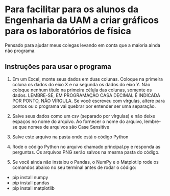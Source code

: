 # Para facilitar para os alunos da Engenharia da UAM a criar gráficos para os laboratórios de física
Pensado para ajudar meus colegas levando em conta que a maioria ainda não programa.
## Instruções para usar o programa
1. Em um Excel, monte seus dados em duas colunas. Coloque na primeira coluna os dados do eixo X e na segunda os dados do eixo Y. Não coloque nenhum título na primeira célula das colunas, somente os dados. LEMBRE-SE, EM PROGRAMAÇÃO CASA DECIMAL É INDICADA POR PONTO, NÃO VÍRGULA. Se você escreveu com vírgulas, altere para pontos ou o programa vai quebrar por entender ser uma separação.

2. Salve seus dados como um csv (separado por vírgulas) e não deixe espaços no nome do arquivo. Ao fornecer o nome do arquivo, lembre-se que nomes de arquivos são Case Sensitive

3. Salve este arquivo na pasta onde está o código Python

4. Rode o código Python no arquivo chamado principal.py e responda as perguntas. Os arquivos PNG serão salvos na mesma pasta do código.

5. Se você ainda não instalou o Pandas, o NumPy e o Matplotlip rode os comandos abaixo no seu terminal antes de rodar o código:
- pip install numpy
- pip install pandas
- pip install matplotlib

